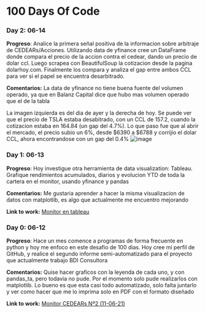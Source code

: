 # 100 Days Of Code

### Day 2: 06-14 

**Progreso**: Analice la primera señal positiva de la informacion sobre arbitraje de CEDEARs/Acciones. Utilizando data de yfinance cree un DataFrame donde compara el precio de la accion contra el cedear, dando un precio de dolar ccl. Luego scrapea con BeautifulSoup la cotizacion desde la pagina dolarhoy.com. Finalmente los compara y analiza el gap entre ambos CCL para ver si el papel se encuentra desarbitrado. 

**Comentarios:** La data de yfinance no tiene buena fuente del volumen operado, ya que en Balanz Capital dice que hubo mas volumen operado que el de la tabla

La imagen izquierda es del dia de ayer y la derecha de hoy. Se puede ver que el precio de TSLA estaba desabitrado, con un CCL de 157.2, cuando la cotizacion estaba en 164.84 (un gap del 4.7%). Lo que paso fue que al abrir el mercado, el precio subio un 6%, desde $6390 a $6788 y corrijio el dolar CCL, ahora encontrandose con un gap del 0.4%
![image](https://user-images.githubusercontent.com/43462439/121975214-7a249a00-cd57-11eb-816c-76d68102f231.png)

### Day 1: 06-13

**Progreso**: Hoy investigue otra herramienta de data visualization: Tableau. Grafique rendimientos acumulados, diarios y evolucion YTD de toda la cartera en el monitor, usando yfinance y pandas

**Comentarios:** Me gustaria aprender a hacer la misma visualizacion de datos con matplotlib, es algo que actualmente me encuentro mejorando

**Link to work:** [Monitor en tableau](https://public.tableau.com/app/profile/franco.maciel/viz/Data_16236214946620/Monitor)

### Day 0: 06-12 

**Progreso**: Hace un mes comence a programas de forma frecuente en python y hoy me enfoco en este desafio de 100 dias. Hoy cree mi perfil de GitHub, y realice el segundo informe semi-automatizado para el proyecto que actualmente trabajo BDI Consultora

**Comentarios:** Quise hacer graficos con la leyenda de cada uno, y con pandas_ta, pero todavia no pude. Por el momento solo pude realizarlos con matplotlib. Lo bueno es que esta casi todo automatizado, solo falta juntarlo y ver como hacer que me lo imprima solo en PDF con el formato diseñado

**Link to work:** [Monitor CEDEARs Nº2 (11-06-21)](https://github.com/xfrancomaciel/100-days-of-code/files/6651941/Monitor.CEDEARs.N.2.11-06-21.pdf)

